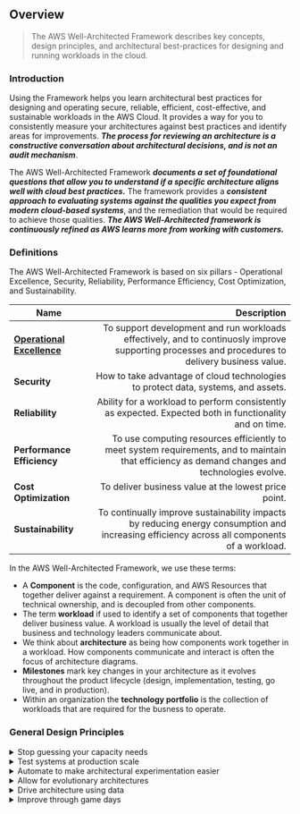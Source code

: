 ## **Overview**
> The AWS Well-Architected Framework describes key concepts, design principles, and architectural best-practices for designing and running workloads in the cloud.

### **Introduction**
Using the Framework helps you learn architectural best practices for designing and operating secure, reliable, efficient, cost-effective, and sustainable workloads in the AWS Cloud. It provides a way for you to consistently measure your architectures against best practices and identify areas for improvements. ***The process for reviewing an architecture is a constructive conversation about architectural decisions, and is not an audit mechanism***.

The AWS Well-Architected Framework ***documents a set of foundational questions that allow you to understand if a specific architecture aligns well with cloud best practices.*** The framework provides a ***consistent approach to evaluating systems against the qualities you expect from modern cloud-based systems***, and the remediation that would be required to achieve those qualities. ***The AWS Well-Architected framework is continuously refined as AWS learns more from working with customers.***


### **Definitions**
The AWS Well-Architected Framework is based on six pillars - Operational Excellence, Security, Reliability, Performance Efficiency, Cost Optimization, and Sustainability.

| Name                                                                     |                                                                                                                                      Description |
| ------------------------------------------------------------------------ | -----------------------------------------------------------------------------------------------------------------------------------------------: |
| **[Operational Excellence](pillars/operation_excellence/definition.md)** | To support development and run workloads effectively, and to continuosly improve supporting processes and procedures to delivery business value. |
| **Security**                                                             |                                                                How to take advantage of cloud technologies to protect data, systems, and assets. |
| **Reliability**                                                          |                                          Ability for a workload to perform consistently as expected. Expected both in functionality and on time. |
| **Performance Efficiency**                                               |   To use computing resources efficiently to meet system requirements, and to maintain that efficiency as demand changes and technologies evolve. |
| **Cost Optimization**                                                    |                                                                                             To deliver business value at the lowest price point. |
| **Sustainability**                                                       |      To continually improve sustainability impacts by reducing energy consumption and increasing efficiency across all components of a workload. |

In the AWS Well-Architected Framework, we use these terms:

- A **Component** is the code, configuration, and AWS Resources that together deliver against a requirement. A component is often the unit of technical ownership, and is decoupled from other components.
- The term **workload** if used to identify a set of components that together deliver business value. A workload is usually the level of detail that business and technology leaders communicate about.
- We think about **architecture** as being how components work together in a workload. How components communicate and interact is often the focus of architecture diagrams.
- **Milestones** mark key changes in your architecture as it evolves throughout the product lifecycle (design, implementation, testing, go live, and in production).
- Within an organization the **technology portfolio** is the collection of workloads that are required for the busness to operate.

### **General Design Principles**
<details>
<summary>Stop guessing your capacity needs</summary>
<p>
With cloud you don't need to guess your capacity needs up-front. If you need more scale-up, if you need less scale-down. Start small and cheap.
</p>
</details>
<details>
<summary>Test systems at production scale</summary>
<p>
With cloud you can create a copy of your production environment to test your applications at the same scale for a fraction of the cost (Spin up your test infrastructure -> Test your application -> Destroy your test infrastructure)
</p>
</details>
<details>
<summary>Automate to make architectural experimentation easier</summary>
<p>
Automate everything. As much as you can. Automation is an investment and that's paid off lowering manual effort, enabling version tracking and an easy version revert.
</p>
</details>
<details>
<summary>Allow for evolutionary architectures</summary>
<p>
With cloud it's easier and possible to refactor your complete architecture. Lower switching cost enable your business to adapt and evolve as changes and requirements appear.
</p>
</details>
<details>
<summary>Drive architecture using data</summary>
<p>
Cloud reports data about your architecture, collect it. Make incremental improvement and iterate as new data comes in. This is a repetitive process.
</p>
</details>
<details>
<summary>Improve through game days</summary>
<p>
Cloud allow you to play and stress test your architecture. Schedule regular play games, to simulate processes, edge cases, and new implementations.
</p>
</details>